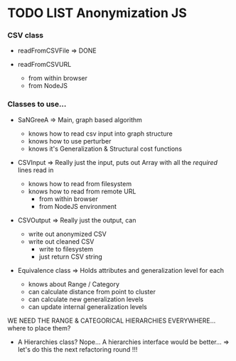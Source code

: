 # TODO LIST Anonymization JS


### CSV class

* readFromCSVFile
	=> DONE

* readFromCSVURL
	- from within browser
	- from NodeJS


### Classes to use...

* SaNGreeA => Main, graph based algorithm
	- knows how to read csv input into graph structure
	- knows how to use perturber
	- knows it's Generalization & Structural cost functions

* CSVInput => Really just the input, puts out Array<string> with all the *required* lines read in
    - knows how to read from filesystem
    - knows how to read from remote URL
        + from within browser
        + from NodeJS environment


* CSVOutput => Really just the output, can
    - write out anonymized CSV
    - write out cleaned CSV
        + write to filesystem
        + just return CSV string


* Equivalence class => Holds attributes and generalization level for each
    - knows about Range / Category
    - can calculate distance from point to cluster
    - can calculate new generalization levels
    - can update internal generalization levels


WE NEED THE RANGE & CATEGORICAL HIERARCHIES EVERYWHERE... where to place them?

* A Hierarchies class? Nope... A hierarchies interface would be better...
    => let's do this the next refactoring round !!!